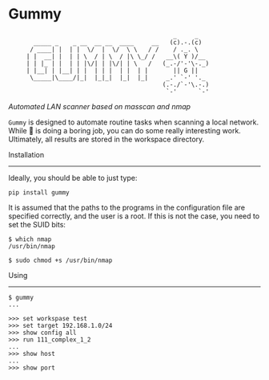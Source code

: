 Gummy
=====


                                                  _     _   
           _____ _    _ __  __ __  ____     __   (c).-.(c)  
          / ____| |  | |  \/  |  \/  \ \   / /    / ._. \   
         | |  __| |  | | \  / | \  / |\ \_/ /   __\( Y )/__ 
         | | |_ | |  | | |\/| | |\/| | \   /   (_.-/'-'\-._)
         | |__| | |__| | |  | | |  | |  | |       || G ||   
          \_____|\____/|_|  |_|_|  |_|  |_|     _.' `-' '._ 
                                               (.-./`-'\.-.)
                                                `-'      `-'
        

*Automated LAN scanner based on masscan and nmap*


`Gummy` is designed to automate routine tasks when scanning a local network.
While :bear: is doing a boring job, you can do some really interesting work.
Ultimately, all results are stored in the workspace directory.

Installation
************
Ideally, you should be able to just type:

    pip install gummy

It is assumed that the paths to the programs in the configuration file are specified correctly, and the user is a root.
If this is not the case, you need to set the SUID bits:
    
    $ which nmap
    /usr/bin/nmap

    $ sudo chmod +s /usr/bin/nmap


Using
*****
    $ gummy
    ...
    
    >>> set workspase test
    >>> set target 192.168.1.0/24
    >>> show config all
    >>> run 111_complex_1_2
    ...
    >>> show host
    ...
    >>> show port


